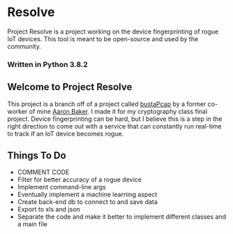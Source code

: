 # Resolve
Project Resolve is a project working on the device fingerprinting of rogue IoT devices. This tool is meant to be open-source and used by the community.

### Written in Python 3.8.2

## Welcome to Project Resolve

This project is a branch off of a project called [bustaPcap](https://github.com/abaker2010/bustaPcap) by a former co-worker of mine [Aaron Baker](https://github.com/abaker2010). I made it for my cryptography class final project. Device fingerprinting can be hard, but I believe this is a step in the right direction to come out with a service that can constantly run real-time to track if an IoT device becomes rogue.

## Things To Do
- COMMENT CODE
- Filter for better accuracy of a rogue device
- Implement command-line args
- Eventually implement a machine learning aspect
- Create back-end db to connect to and save data
- Export to xls and json
- Separate the code and make it better to implement different classes and a main file

